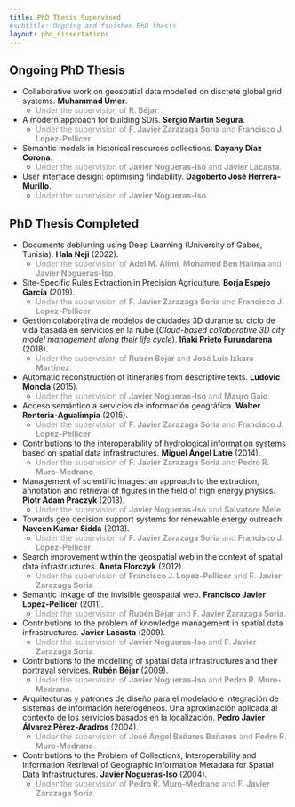 ```yaml
---
title: PhD Thesis Supervised
#subtitle: Ongoing and finished PhD thesis
layout: phd_dissertations
---
```


## Ongoing PhD Thesis

- Collaborative work on geospatial data modelled on discrete global grid systems. **Muhammad Umer**.
  - <span style="color:#999999">Under the supervision of **R. Béjar**.</span>
- A modern approach for building SDIs. **Sergio Martín Segura**.
  - <span style="color:#999999">Under the supervision of **F. Javier Zarazaga Soria** and **Francisco J. Lopez-Pellicer**.</span>
- Semantic models in historical resources collections. **Dayany Díaz Corona**.
  - <span style="color:#999999">Under the supervision of **Javier Nogueras-Iso** and **Javier Lacasta**.</span>
- User interface design: optimising findability. **Dagoberto José Herrera-Murillo**.
  - <span style="color:#999999">Under the supervision of **Javier Nogueras-Iso**.</span>

## PhD Thesis Completed

- Documents deblurring using Deep Learning (University of Gabes, Tunisia). **Hala Neji** (2022).
  - <span style="color:#999999">Under the supervision of **Adel M. Alimi**, **Mohamed Ben Halima**  and **Javier Nogueras-Iso**.</span>
- Site-Specific Rules Extraction in Precision Agriculture. **Borja Espejo García** (2019).
  - <span style="color:#999999">Under the supervision of **F. Javier Zarazaga Soria** and **Francisco J. Lopez-Pellicer**.</span>
- Gestión colaborativa de modelos de ciudades 3D durante su ciclo de vida basada en servicios en la nube (*Cloud-based collaborative 3D city model management along their life cycle*). **Iñaki Prieto Furundarena** (2018).
  - <span style="color:#999999">Under the supervision of **Rubén Béjar** and **José Luis Izkara Martínez**.</span>
- Automatic reconstruction of itineraries from descriptive texts. **Ludovic Moncla** (2015).
  - <span style="color:#999999">Under the supervision of **Javier Nogueras-Iso** and **Mauro Gaio**.</span>
- Acceso semántico a servicios de información geográfica. **Walter Renteria-Agualimpia** (2015).
  - <span style="color:#999999">Under the supervision of **F. Javier Zarazaga Soria** and **Francisco J. Lopez-Pellicer**.</span>
- Contributions to the interoperability of hydrological information systems based on spatial data infrastructures. **Miguel Ángel Latre** (2014).
  - <span style="color:#999999">Under the supervision of **F. Javier Zarazaga Soria** and **Pedro R. Muro-Medrano**.</span>
- Management of scientific images: an approach to the extraction, annotation and retrieval of figures in the field of high energy physics. **Piotr Adam Praczyk** (2013).
  - <span style="color:#999999">Under the supervision of **Javier Nogueras-Iso** and **Salvatore Mele**.</span>
- Towards geo decision support systems for renewable energy outreach. **Naveen Kumar Sidda** (2013).
  - <span style="color:#999999">Under the supervision of **F. Javier Zarazaga Soria** and **Francisco J. Lopez-Pellicer**.</span>
- Search improvement within the geospatial web in the context of spatial data infrastructures. **Aneta Florczyk** (2012).
  - <span style="color:#999999">Under the supervision of **Francisco J. Lopez-Pellicer** and **F. Javier Zarazaga Soria**.</span>
- Semantic linkage of the invisible geospatial web. **Francisco Javier Lopez-Pellicer** (2011).
  - <span style="color:#999999">Under the supervision of **Rubén Béjar** and **F. Javier Zarazaga Soria**.</span>
- Contributions to the problem of knowledge management in spatial data infrastructures. **Javier Lacasta** (2009).
  - <span style="color:#999999">Under the supervision of **Javier Nogueras-Iso** and **F. Javier Zarazaga Soria**.</span>
- Contributions to the modelling of spatial data infrastructures and their portrayal services. **Rubén Béjar** (2009).
  - <span style="color:#999999">Under the supervision of **Javier Nogueras-Iso** and **Pedro R. Muro-Medrano**.</span>
- Arquitecturas y patrones de diseño para el modelado e integración de sistemas de información heterogéneos. Una aproximación aplicada al contexto de los servicios basados en la localización. **Pedro Javier Álvarez Pérez-Aradros** (2004).
  - <span style="color:#999999">Under the supervision of **José Ángel Bañares Bañares** and **Pedro R. Muro-Medrano**.</span>
- Contributions to the Problem of Collections, Interoperability and Information Retrieval of Geographic Information Metadata for Spatial Data Infrastructures. **Javier Nogueras-Iso** (2004).
  - <span style="color:#999999">Under the supervision of **Pedro R. Muro-Medrano** and **F. Javier Zarazaga Soria**.</span>
